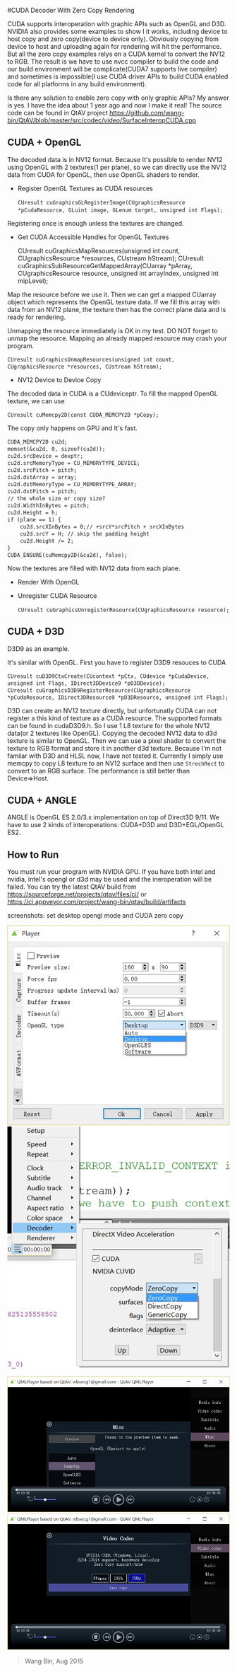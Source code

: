 #CUDA Decoder With Zero Copy Rendering

CUDA supports interoperation with graphic APIs such as OpenGL and D3D. NVIDIA also provides some examples to show I it works, including device to host copy and zero  copy(device to device only). Obviously copying from device to host and uploading again for rendering will hit the performance. But all the zero copy examples relys on a CUDA kernel to convert the NV12 to RGB. The result is we have to use nvcc compiler to build the code and our build environment will be complicate(CUDA7 supports live compiler) and sometimes is impossible(I use CUDA driver APIs to build CUDA enabled code for all platforms in any build environment).

Is there any solution to enable zero copy with only graphic APIs? My answer is yes. I have the idea about 1 year ago and now I make it real! The source code can be found in QtAV project https://github.com/wang-bin/QtAV/blob/master/src/codec/video/SurfaceInteropCUDA.cpp


## CUDA + OpenGL

The decoded data is in NV12 format. Because It's possible to render NV12 using OpenGL with 2 textures(1 per plane), so we can directly use the NV12 data from CUDA for OpenGL, then use OpenGL shaders to render.  

- Register OpenGL Textures as CUDA resources

    `CUresult cuGraphicsGLRegisterImage(CUgraphicsResource *pCudaResource, GLuint image, GLenum target, unsigned int Flags);`

Registering once is enough unless the textures are changed.

- Get CUDA Accessible Handles for OpenGL Textures

    CUresult cuGraphicsMapResources(unsigned int count, CUgraphicsResource *resources, CUstream hStream);
    CUresult cuGraphicsSubResourceGetMappedArray(CUarray *pArray, CUgraphicsResource resource, unsigned int arrayIndex, unsigned int mipLevel);

Map the resource before we use it. Then we can get a mapped CUarray object which represents the OpenGL texture data. If we fill this array with data from an NV12 plane, the texture then has the correct plane data and is ready for rendering.

Unmapping the resource immediately is OK in my test. DO NOT forget to unmap the resource. Mapping an already mapped resource may crash your program.

    CUresult cuGraphicsUnmapResources(unsigned int count, CUgraphicsResource *resources, CUstream hStream);


- NV12 Device to Device Copy

The decoded data in CUDA is a CUdeviceptr. To fill the mapped OpenGL texture, we can use 

    CUresult cuMemcpy2D(const CUDA_MEMCPY2D *pCopy);

The copy only happens on GPU and It's fast.

    CUDA_MEMCPY2D cu2d;
    memset(&cu2d, 0, sizeof(cu2d));
    cu2d.srcDevice = devptr;
    cu2d.srcMemoryType = CU_MEMORYTYPE_DEVICE;
    cu2d.srcPitch = pitch;
    cu2d.dstArray = array;
    cu2d.dstMemoryType = CU_MEMORYTYPE_ARRAY;
    cu2d.dstPitch = pitch;
    // the whole size or copy size?
    cu2d.WidthInBytes = pitch;
    cu2d.Height = h;
    if (plane == 1) {
        cu2d.srcXInBytes = 0;// +srcY*srcPitch + srcXInBytes
        cu2d.srcY = H; // skip the padding height
        cu2d.Height /= 2;
    }
    CUDA_ENSURE(cuMemcpy2D(&cu2d), false);

Now the textures are filled with NV12 data from each plane.

- Render With OpenGL
- Unregister CUDA Resource

    `CUresult cuGraphicsUnregisterResource(CUgraphicsResource resource);`

## CUDA + D3D

D3D9 as an example.


It's similar with OpenGL. First you have to register D3D9 resouces to CUDA

    CUresult cuD3D9CtxCreate(CUcontext *pCtx, CUdevice *pCudaDevice, unsigned int Flags, IDirect3DDevice9 *pD3DDevice);
    CUresult cuGraphicsD3D9RegisterResource(CUgraphicsResource *pCudaResource, IDirect3DResource9 *pD3DResource, unsigned int Flags);

D3D can create an NV12 texture directly, but unfortunatly CUDA can not register a this kind of texture as a CUDA resource. The supported formats can be found in cudaD3D9.h. So I use 1 L8 texture for the whole NV12 data(or 2 textures like OpenGL). Copying the decoded NV12 data to d3d texture is similar to OpenGL. Then we can use a pixel shader to convert the texture to RGB format and store it in another d3d texture. Because I'm not familar with D3D and HLSL now, I have not tested it. Currently I simply use memcpy to copy L8 texture to an NV12 surface and then use `StrechRect` to convert to an RGB surface. The performance is still better than Device=>Host.


## CUDA + ANGLE

ANGLE is OpenGL ES 2.0/3.x implementation on top of Direct3D 9/11. We have to use 2 kinds of interoperations: CUDA+D3D and D3D+EGL/OpenGL ES2.

## How to Run

You must run your program with NVIDIA GPU. If you have both intel and nvidia, intel's opengl or d3d may be used and the ineroperation will be failed. You can try the latest QtAV build from https://sourceforge.net/projects/qtav/files/ci/ or https://ci.appveyor.com/project/wang-bin/qtav/build/artifacts

screenshots: set desktop opengl mode and CUDA zero copy

![](images/cuda_0copy_player_gl.jpg "OpenGL in player") ![](images/cuda_0copy_player.jpg "CUDA 0-copy in player")

![](images/cuda_0copy_qmlplayer_gl.jpg "OpenGL in QMLPlayer")![](images/cuda_0copy_qmlplayer.jpg "CUDA 0-copy in QMLPlayer")




> Wang Bin, Aug 2015